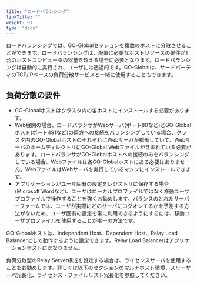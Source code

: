 ```yaml
---
title: "ロードバランシング"
linkTitle: ""
weight: 01
type: "docs"
---
```


ロードバランシングでは、GO-Globalセッションを複数のホストに分散させることができます。ロードバランシングは、配置に必要なホストリソースの要件が1台のホストコンピュータの容量を超える場合に必要となります。ロードバランシングは自動的に実行され、ユーザには透過的です。GO-Globalは、サードパーティのTCP/IPベースの負荷分散サービスと一緒に使用することもできます。

## 負荷分散の要件
- GO-Globalホストはクラスタ内の各ホストにインストールする必要があります。
- Web展開の場合、ロードバランサがWebサーバ(ポート80など)とGO-Globalホスト(ポート491など)の両方への接続をバランシングしている場合、クラスタ内のGO-GlobalホストのそれぞれにWebサーバが稼働していて、WebサーバのホームディレクトリにGO-Global Webファイルが含まれている必要があります。ロードバランサがGO-Globalホストへの接続のみをバランシングしている場合、Webファイルは各GO-Globalホストにある必要はありません。WebファイルはWebサーバを実行しているマシンにインストールできます。
- アプリケーションがユーザ固有の設定をレジストリに保存する場合(Microsoft Wordなど)、ユーザはローカルプロファイルではなく移動ユーザプロファイルで操作することを強くお勧めします。バランスのとれたサーバーファームでは、ユーザが実際にどのサーバにログオンするかを予測する方法がないため、ユーザ固有の設定を常に利用できるようにするには、移動ユーザプロファイルを使用することが唯一の方法です。

GO-Globalホストは、Independent Host、Dependent Host、Relay Load Balancerとして動作するように設定できます。Relay Load Balancerはアプリケーションホストにはなりません。

負荷分散型のRelay Server構成を設定する場合は、ライセンスサーバを使用することをお勧めします。詳しくは以下のセクションのマルチホスト環境、スリーサーバ冗長化、ライセンス・ファイルリスト冗長化を参照してください。